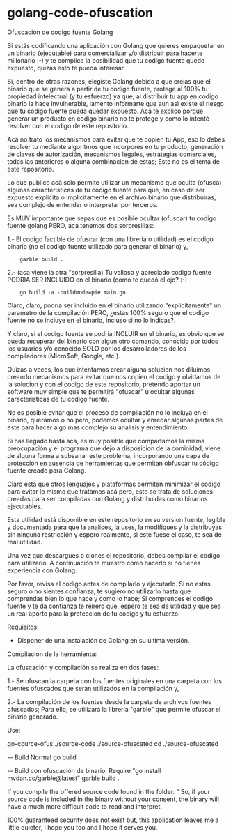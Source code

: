 # golang-code-ofuscation
Ofuscación de codigo fuente Golang

Si estás codificando una aplicación con Golang que quieres empaquetar en un binario (ejecutable) para comercializar y/o distribuir para hacerte millonario :-) y te complica la posibilidad que tu codigo fuente quede expuesto, quizas esto te pueda interesar.

Si, dentro de otras razones, elegiste Golang debido a que creias que el binario que se genera a partir de tu codigo fuente, protege al 100% tu propiedad intelectual (y tu esfuerzo) ya que, al distribuir tu app en codigo binario la hace invulnerable, lamento informarte que aun asi existe el riesgo que tu codigo fuente pueda quedar expuesto. Acá te explico porque generar un producto en codigo binario no te protege y como lo intenté resolver con el codigo de este repositorio.

Acá no trato los mecanismos para evitar que te copien tu App, eso lo debes resolver tu mediante algoritmos que incorpores en tu producto, generación de claves de autorización, mecanismos legales, estrategias comerciales, todas las anteriores o alguna combinacion de estas; Este no es el tema de este repositorio.

Lo que publico acá solo permite utilizar un mecanismo que oculta (ofusca) algunas caracteristicas de tu codigo fuente para que, en caso de ser expuesto explicita o implicitamente en el archivo binario que distribuiras, sea complejo de entender o interpretar por terceros.
 
Es MUY importante que sepas que es posible ocultar (ofuscar) tu codigo fuente golang PERO, aca tenemos dos sorpresillas:

1.- El codigo factible de ofuscar (con una libreria o utilidad) es el codigo binario (no el codigo fuente utilizado para generar el binario) y, 

        garble build .

2.- (aca viene la otra "sorpresilla) Tu valioso y apreciado codigo fuente PODRIA SER INCLUIDO en el binario (como te quedó el ojo? :-)

        go build -a -buildmode=pie main.go

Claro, claro, podría ser incluido en el binario utilizando "explicitamente" un parametro de la compilación PERO, ¿estas 100% seguro que el codigo fuente no se incluye en el binario, incluso si no lo indicas?.

Y claro, si el codigo fuente se podria INCLUIR en el binario, es obvio que se pueda recuperar del binario con algun otro comando, conocido por todos los usuarios y/o conocido SOLO por los desarrolladores de los compiladores (Micro$oft, Google, etc.).

Quizas a veces, los que intentamos crear alguna solucion nos diluimos creando mecanismos para evitar que nos copien el codigo y olvidamos de la solucion y con el codigo de este repositorio, pretendo aportar un software muy simple que te permitirá "ofuscar" u ocultar algunas caracteristicas de tu codigo fuente.

No es posible evitar que el proceso de compilación no lo incluya en el binario, queramos o no pero, podemos ocultar y enredar algunas partes de este para hacer algo mas complejo su analisis y entendimiento.

Si has llegado hasta aca, es muy posible que compartamos la misma preocupación y el programa que dejo a disposicion de la cominidad, viene de alguna forma a subsanar este problema, incorporando una capa de protección en ausencia de herramientas que permitan obfuscar tu código fuente creado para Golang.

Claro está que otros lenguajes y plataformas permiten minimizar el codigo para evitar lo mismo que tratamos acá pero, esto se trata de soluciones creadas para ser compiladas con Golang y distribuidas como binarios ejecutables.

Esta utilidad está disponible en este repositorio en su version fuente, legible y documentada para que la analices, la uses, la modifiques y la distribuyas sin ninguna restricción y espero realmente, si este fuese el caso, te sea de real utilidad.

Una vez que descargues o clones el repositorio, debes compilar el codigo para utilizarlo. A continuación te muestro como hacerlo si no tienes experiencia con Golang.  

Por favor, revisa el codigo antes de compilarlo y ejecutarlo. Si no estas seguro o no sientes confianza, te sugiero no utilizarlo hasta que comprendas bien lo que hace y como lo hace; Si comprendes el codigo fuente y te da confianza te reirero que, espero te sea de utilidad y que sea un real aporte para la proteccion de tu codigo y tu esfuerzo.

Requisitos:

- Disponer de una instalación de Golang en su ultima versión.

Compilación de la herramienta:




La ofuscación y compilación se realiza en dos fases:

1.- Se ofuscan la carpeta con los fuentes originales en una carpeta con los fuentes ofuscados que seran utilizados en la compilación y,

2.- La compilación de los fuentes desde la carpeta de archivos fuentes ofuscados; Para ello, se utilizará la libreria "garble" que permite ofuscar el binario generado.

Use:

go-cource-ofus ./source-code ./source-ofuscated
cd ./source-ofuscated

-- Build Normal
go build .

-- Build con ofuscación de binario. Require "go install mvdan.cc/garble@latest" 
garble build .


If you compile the offered source code found in the folder. " So, if your source code is included in the binary without your consent, the binary will have a much more difficult code to read and interpret.

100% guaranteed security does not exist but, this application leaves me a little quieter, I hope you too and I hope it serves you.


